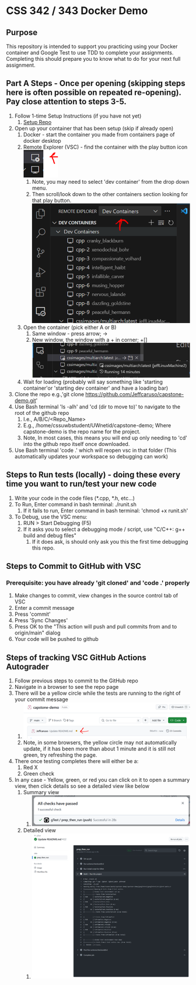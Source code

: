 # CSS 342 / 343 Docker Demo

## Purpose
This repository is intended to support you practicing using your Docker container and Google Test to use TDD to complete your assignments. 
Completing this should prepare you to know what to do for your next full assignment.

## Part A Steps - Once per opening (skipping steps here is often possible on repeated re-opening). Pay close attention to steps 3-5.
1. Follow 1-time Setup Instructions (if you have not yet)
    1. [Setup Repo](https://github.com/Jeffcaruso/capstone-Setup_Repo) 
1. Open up your container that has been setup (skip if already open) 
    1. Docker - start the container you made from containers page of docker desktop
    1. Remote Explorer (VSC) - find the container with the play button icon ![images/play button.png](https://github.com/Jeffcaruso/capstone-Setup_Repo/blob/main/images/play%20button.PNG)
        1. Note, you may need to select 'dev container' from the drop down menu.
        2. Then scroll/look down to the other containers section looking for that play button.
        ![images/drop down.png](https://github.com/Jeffcaruso/capstone-demo/blob/main/images/drop%20down.PNG)    
    1. Open the container (pick either A or B)
        1. Same window - press arrow; ->
        1. New window, the window with a + in corner; +[]
        ![images/showing opening](https://github.com/Jeffcaruso/capstone-Setup_Repo/blob/main/images/showing%20area%20selected.png)
    1. Wait for loading (probably will say something like 'starting container'or 'starting dev container' and have a loading bar)
1. Clone the repo e.g.,'git clone https://github.com/Jeffcaruso/capstone-demo.git'
1. Use Bash terminal 'ls -alh' and 'cd (dir to move to)' to navigate to the root of the github repo
    1. I.e., A/B/C/<Repo_Name>
    2. E.g., /home/cssuwbstudent/UWnetid/capstone-demo; Where capstone-demo is the repo name for the project.
    3. Note, In most cases, this means you will end up only needing to 'cd' into the github repo itself once downloaded.
1. Use Bash terminal 'code .' which will reopen vsc in that folder (This automatically updates your workspace so debugging can work)


## Steps to Run tests (locally) - doing these every time you want to run/test your new code
1. Write your code in the code files (*.cpp, *.h, etc...)
1. To Run, Enter command in bash terminal: ./runit.sh
    1. If it fails to run, Enter command in bash terminal: 'chmod +x runit.sh' 
1. To Debug, use the VSC menu:
    1. RUN > Start Debugging (F5)
    2. If it asks you to select a debugging mode / script, use "C/C++: g++ build and debug files"
        1. If it does ask, is should only ask you this the first time debugging this repo.

## Steps to Commit to GitHub with VSC
### Prerequisite: you have already 'git cloned' and 'code .' properly
1. Make changes to commit, view changes in the source control tab of VSC
2. Enter a commit message
3. Press 'commit'
4. Press 'Sync Changes'
5. Press OK to the "This action will push and pull commits from and to origin/main" dialog
6. Your code will be pushed to github

## Steps of tracking VSC GitHub Actions Autograder
1. Follow previous steps to commit to the GitHub repo 
1. Navigate in a browser to see the repo page
1. There will be a yellow circle while the tests are running to the right of your commit message
    1. ![images/actions status.png](https://github.com/Jeffcaruso/capstone-demo/blob/main/images/actions%20status.PNG)
    2. Note, in some browsers, the yellow circle may not automatically update, if it has been more than about 1 minute and it is still not green, try refreshing the page.
1. There once testing completes there will either be a:
    1. Red X
    2. Green check
1. In any case - Yellow, green, or red you can click on it to open a summary view, then click details so see a detailed view like below
    1. Summary view
        1. ![images/summary view.png](https://github.com/Jeffcaruso/capstone-demo/blob/main/images/summary%20view.PNG)
    3. Detailed view
        1. ![images/detailed view.png](https://github.com/Jeffcaruso/capstone-demo/blob/main/images/detailed%20view.PNG)



